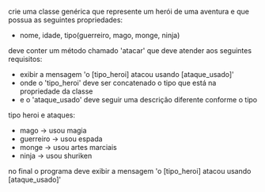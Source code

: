 crie uma classe genérica que represente um herói de uma aventura e que possua as seguintes propriedades:
- nome, idade, tipo(guerreiro, mago, monge, ninja)

deve conter um método chamado 'atacar' que deve atender aos seguintes requisitos:
- exibir a mensagem 'o [tipo_heroi] atacou usando [ataque_usado]'
- onde o 'tipo_heroi' deve ser concatenado o tipo que está na propriedade da classe
- e o 'ataque_usado' deve seguir uma descrição diferente conforme o tipo

tipo heroi e ataques:
- mago -> usou magia
- guerreiro -> usou espada
- monge -> usou artes marciais
- ninja -> usou shuriken

no final o programa deve exibir a mensagem 'o [tipo_heroi] atacou usando [ataque_usado]'
